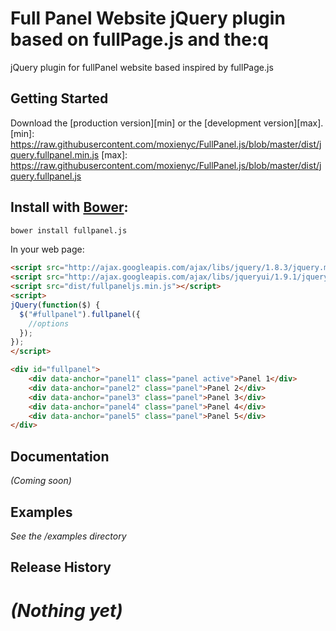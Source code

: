 # Full Panel Website jQuery plugin based on fullPage.js and the:q

jQuery plugin for fullPanel website based inspired by fullPage.js 

## Getting Started

Download the [production version][min] or the [development version][max].
[min]: https://raw.githubusercontent.com/moxienyc/FullPanel.js/blob/master/dist/jquery.fullpanel.min.js
[max]: https://raw.githubusercontent.com/moxienyc/FullPanel.js/blob/master/dist/jquery.fullpanel.js

## Install with [Bower](http://bower.io):
```bash
bower install fullpanel.js
```
                         
In your web page:

```html
<script src="http://ajax.googleapis.com/ajax/libs/jquery/1.8.3/jquery.min.js"></script>
<script src="http://ajax.googleapis.com/ajax/libs/jqueryui/1.9.1/jquery-ui.min.js"></script>
<script src="dist/fullpaneljs.min.js"></script>
<script>
jQuery(function($) {
  $("#fullpanel").fullpanel({
    //options
  }); 
});
</script>

<div id="fullpanel">
    <div data-anchor="panel1" class="panel active">Panel 1</div>
    <div data-anchor="panel2" class="panel">Panel 2</div>
    <div data-anchor="panel3" class="panel">Panel 3</div>
    <div data-anchor="panel4" class="panel">Panel 4</div>
    <div data-anchor="panel5" class="panel">Panel 5</div>
</div>

```

## Documentation
_(Coming soon)_

## Examples
_See the /examples directory_

## Release History
_(Nothing yet)_
=======

